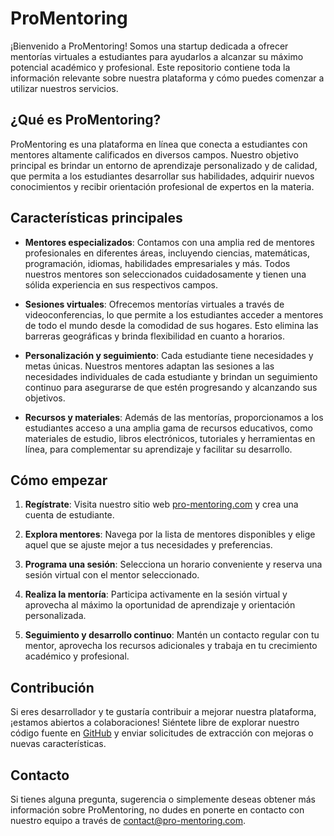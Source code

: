 # ProMentoring

¡Bienvenido a ProMentoring! Somos una startup dedicada a ofrecer mentorías virtuales a estudiantes para ayudarlos a alcanzar su máximo potencial académico y profesional. Este repositorio contiene toda la información relevante sobre nuestra plataforma y cómo puedes comenzar a utilizar nuestros servicios.

## ¿Qué es ProMentoring?

ProMentoring es una plataforma en línea que conecta a estudiantes con mentores altamente calificados en diversos campos. Nuestro objetivo principal es brindar un entorno de aprendizaje personalizado y de calidad, que permita a los estudiantes desarrollar sus habilidades, adquirir nuevos conocimientos y recibir orientación profesional de expertos en la materia.

## Características principales

- **Mentores especializados**: Contamos con una amplia red de mentores profesionales en diferentes áreas, incluyendo ciencias, matemáticas, programación, idiomas, habilidades empresariales y más. Todos nuestros mentores son seleccionados cuidadosamente y tienen una sólida experiencia en sus respectivos campos.

- **Sesiones virtuales**: Ofrecemos mentorías virtuales a través de videoconferencias, lo que permite a los estudiantes acceder a mentores de todo el mundo desde la comodidad de sus hogares. Esto elimina las barreras geográficas y brinda flexibilidad en cuanto a horarios.

- **Personalización y seguimiento**: Cada estudiante tiene necesidades y metas únicas. Nuestros mentores adaptan las sesiones a las necesidades individuales de cada estudiante y brindan un seguimiento continuo para asegurarse de que estén progresando y alcanzando sus objetivos.

- **Recursos y materiales**: Además de las mentorías, proporcionamos a los estudiantes acceso a una amplia gama de recursos educativos, como materiales de estudio, libros electrónicos, tutoriales y herramientas en línea, para complementar su aprendizaje y facilitar su desarrollo.

## Cómo empezar

1. **Regístrate**: Visita nuestro sitio web [pro-mentoring.com](https://pro-mentoring.com) y crea una cuenta de estudiante.

2. **Explora mentores**: Navega por la lista de mentores disponibles y elige aquel que se ajuste mejor a tus necesidades y preferencias.

3. **Programa una sesión**: Selecciona un horario conveniente y reserva una sesión virtual con el mentor seleccionado.

4. **Realiza la mentoría**: Participa activamente en la sesión virtual y aprovecha al máximo la oportunidad de aprendizaje y orientación personalizada.

5. **Seguimiento y desarrollo continuo**: Mantén un contacto regular con tu mentor, aprovecha los recursos adicionales y trabaja en tu crecimiento académico y profesional.

## Contribución

Si eres desarrollador y te gustaría contribuir a mejorar nuestra plataforma, ¡estamos abiertos a colaboraciones! Siéntete libre de explorar nuestro código fuente en [GitHub](https://github.com/pro-mentoring) y enviar solicitudes de extracción con mejoras o nuevas características.

## Contacto

Si tienes alguna pregunta, sugerencia o simplemente deseas obtener más información sobre ProMentoring, no dudes en ponerte en contacto con nuestro equipo a través de [contact@pro-mentoring.com](mailto:contact@pro-mentoring.com).
